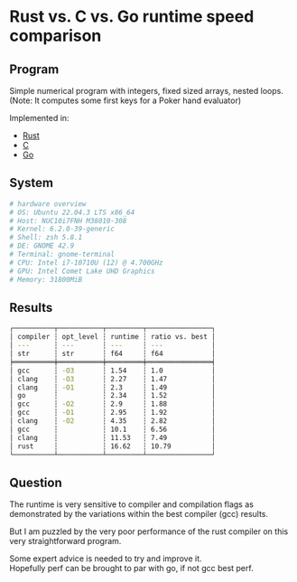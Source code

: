 # Rust vs. C vs. Go runtime speed comparison

## Program

Simple numerical program with integers, fixed sized arrays, nested loops.  
(Note: It computes some first keys for a Poker hand evaluator)  

Implemented in:

+ [Rust](./rust/src/key_gen_face_five.rs)
+ [C](./c/key-gen-face-five.c)
+ [Go](./go/key-gen-face-five.go)

## System

```sh
# hardware overview
# OS: Ubuntu 22.04.3 LTS x86_64 
# Host: NUC10i7FNH M38010-308 
# Kernel: 6.2.0-39-generic 
# Shell: zsh 5.8.1 
# DE: GNOME 42.9 
# Terminal: gnome-terminal 
# CPU: Intel i7-10710U (12) @ 4.700GHz 
# GPU: Intel Comet Lake UHD Graphics 
# Memory: 31800MiB  
```

## Results

```sh
┌──────────┬───────────┬─────────┬────────────────┐
│ compiler ┆ opt_level ┆ runtime ┆ ratio vs. best │
│ ---      ┆ ---       ┆ ---     ┆ ---            │
│ str      ┆ str       ┆ f64     ┆ f64            │
╞══════════╪═══════════╪═════════╪════════════════╡
│ gcc      ┆ -O3       ┆ 1.54    ┆ 1.0            │
│ clang    ┆ -O3       ┆ 2.27    ┆ 1.47           │
│ clang    ┆ -O1       ┆ 2.3     ┆ 1.49           │
│ go       ┆           ┆ 2.34    ┆ 1.52           │
│ gcc      ┆ -O2       ┆ 2.9     ┆ 1.88           │
│ gcc      ┆ -O1       ┆ 2.95    ┆ 1.92           │
│ clang    ┆ -O2       ┆ 4.35    ┆ 2.82           │
│ gcc      ┆           ┆ 10.1    ┆ 6.56           │
│ clang    ┆           ┆ 11.53   ┆ 7.49           │
│ rust     ┆           ┆ 16.62   ┆ 10.79          │
└──────────┴───────────┴─────────┴────────────────┘

```

## Question

The runtime is very sensitive to compiler and compilation flags as demonstrated by the variations within the best compiler (gcc) results.

But I am puzzled by the very poor performance of the rust compiler on this very straightforward program.

Some expert advice is needed to try and improve it.  
Hopefully perf can be brought to par with go, if not gcc best perf.
